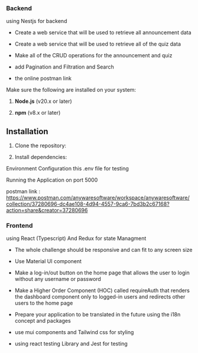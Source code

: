 ### Backend 


using Nestjs for backend



* Create a web service that will be used to retrieve all announcement data



* Create a web service that will be used to retrieve all of the quiz data



* Make all of the CRUD operations for the announcement and quiz


* add Pagination and Filtration  and Search



* the online postman link



Make sure the following are installed on your system:



1. **Node.js** (v20.x or later)



2. **npm** (v8.x or later)


## Installation


1. Clone the repository:



2. Install dependencies:




Environment Configuration   this .env file for testing




 Running the Application on port 5000




postman link : https://www.postman.com/anywaresoftware/workspace/anywaresoftware/collection/37280696-dc4ae108-4d94-4557-9ca6-7bd3b2c67168?action=share&creator=37280696




### Frontend



using React (Typescript) And Redux for state Managment 



* The whole challenge should be responsive and can fit to any screen size



* Use Material UI component



* Make a log-in/out button on the home page that allows the user to login without any username or password



* Make a Higher Order Component (HOC) called requireAuth that renders the dashboard component only to logged-in users and redirects other users to the home page



* Prepare your application to be translated in the future using the i18n concept and packages



* use mui components and Tailwind css for styling


* using react testing Library  and Jest for testing




